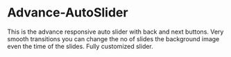 # Advance-AutoSlider
This is the advance responsive auto slider with back and next buttons. Very smooth transitions you can change the no of slides the background image even the time of the slides. Fully customized slider.
